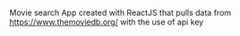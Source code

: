 Movie search App created with ReactJS that pulls data from https://www.themoviedb.org/ with the use of api key

